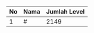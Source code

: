 | No | Nama            | Jumlah Level |
|----|-----------------|--------------|
| 1  | #    |    2149        |
